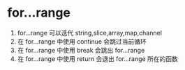 # for...range

1. for...range 可以迭代 string,slice,array,map,channel
2. 在 for...range 中使用 continue 会跳过当前循环
3. 在 for...range 中使用 break 会跳出 for...range
4. 在 for...range 中使用 return 会退出 for...range 所在的函数
